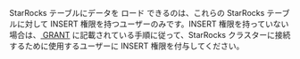 StarRocks テーブルにデータを ロード できるのは、これらの StarRocks テーブルに対して INSERT 権限を持つユーザーのみです。INSERT 権限を持っていない場合は、[ GRANT](../../sql-reference/sql-statements/account-management/GRANT.md) に記載されている手順に従って、StarRocks クラスターに接続するために使用するユーザーに INSERT 権限を付与してください。